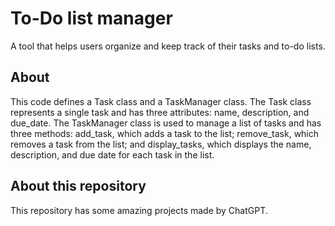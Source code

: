 # To-Do list manager

A tool that helps users organize and keep track of their tasks and to-do lists.


## About

This code defines a Task class and a TaskManager class. The Task class represents a single task and has three attributes: name, description, and due_date. The TaskManager class is used to manage a list of tasks and has three methods: add_task, which adds a task to the list; remove_task, which removes a task from the list; and display_tasks, which displays the name, description, and due date for each task in the list.


## About this repository

This repository has some amazing projects made by ChatGPT.